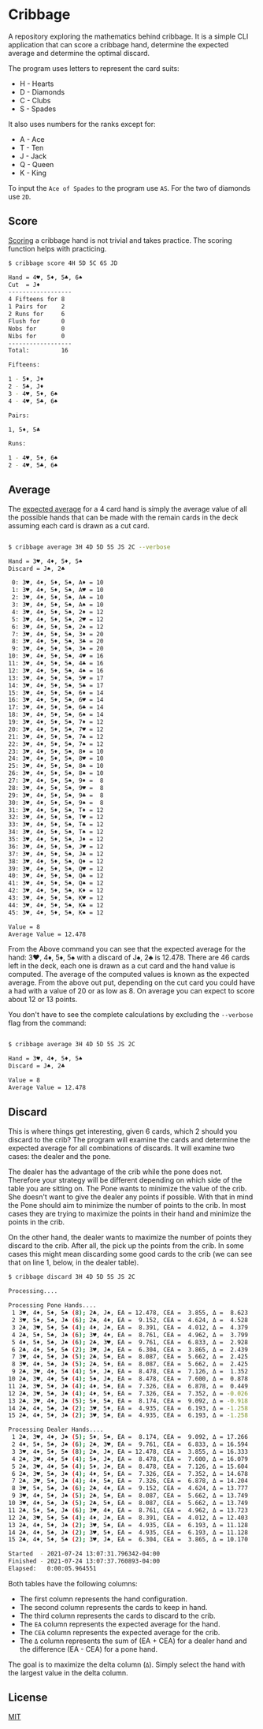 # Cribbage

A repository exploring the mathematics behind cribbage. It is a simple CLI application that can score a cribbage hand, determine the expected average and determine the optimal discard.

The program uses letters to represent the card suits:

- H - Hearts
- D - Diamonds
- C - Clubs
- S - Spades

It also uses numbers for the ranks except for:

- A - Ace
- T - Ten
- J - Jack
- Q - Queen
- K - King

To input the `Ace of Spades` to the program use `AS`. For the two of diamonds use `2D`.

## Score

[Scoring][1.1] a cribbage hand is not trivial and takes practice. The scoring function helps with practicing.

[1.1]: https://bicyclecards.com/how-to-play/cribbage/


```bash
$ cribbage score 4H 5D 5C 6S JD 

Hand = 4♥, 5♦, 5♣, 6♠
Cut  = J♦
------------------
4 Fifteens for 8
1 Pairs for    2
2 Runs for     6
Flush for      0
Nobs for       0
Nibs for       0
------------------
Total:         16

Fifteens:

1 - 5♦, J♦
2 - 5♣, J♦
3 - 4♥, 5♦, 6♠
4 - 4♥, 5♣, 6♠

Pairs:

1, 5♦, 5♣

Runs:

1 - 4♥, 5♦, 6♠
2 - 4♥, 5♣, 6♠
```


## Average

The [expected average][1.2] for a 4 card hand is simply the average value of all the possible hands that can be made with the remain cards in the deck assuming each card is drawn as a cut card.

[1.2]: https://en.wikipedia.org/wiki/Expected_value

```bash

$ cribbage average 3H 4D 5D 5S JS 2C --verbose

Hand = 3♥, 4♦, 5♦, 5♠
Discard = J♠, 2♣

 0: 3♥, 4♦, 5♦, 5♠, A♦ = 10
 1: 3♥, 4♦, 5♦, 5♠, A♥ = 10
 2: 3♥, 4♦, 5♦, 5♠, A♣ = 10
 3: 3♥, 4♦, 5♦, 5♠, A♠ = 10
 4: 3♥, 4♦, 5♦, 5♠, 2♦ = 12
 5: 3♥, 4♦, 5♦, 5♠, 2♥ = 12
 6: 3♥, 4♦, 5♦, 5♠, 2♠ = 12
 7: 3♥, 4♦, 5♦, 5♠, 3♦ = 20
 8: 3♥, 4♦, 5♦, 5♠, 3♣ = 20
 9: 3♥, 4♦, 5♦, 5♠, 3♠ = 20
10: 3♥, 4♦, 5♦, 5♠, 4♥ = 16
11: 3♥, 4♦, 5♦, 5♠, 4♣ = 16
12: 3♥, 4♦, 5♦, 5♠, 4♠ = 16
13: 3♥, 4♦, 5♦, 5♠, 5♥ = 17
14: 3♥, 4♦, 5♦, 5♠, 5♣ = 17
15: 3♥, 4♦, 5♦, 5♠, 6♦ = 14
16: 3♥, 4♦, 5♦, 5♠, 6♥ = 14
17: 3♥, 4♦, 5♦, 5♠, 6♣ = 14
18: 3♥, 4♦, 5♦, 5♠, 6♠ = 14
19: 3♥, 4♦, 5♦, 5♠, 7♦ = 12
20: 3♥, 4♦, 5♦, 5♠, 7♥ = 12
21: 3♥, 4♦, 5♦, 5♠, 7♣ = 12
22: 3♥, 4♦, 5♦, 5♠, 7♠ = 12
23: 3♥, 4♦, 5♦, 5♠, 8♦ = 10
24: 3♥, 4♦, 5♦, 5♠, 8♥ = 10
25: 3♥, 4♦, 5♦, 5♠, 8♣ = 10
26: 3♥, 4♦, 5♦, 5♠, 8♠ = 10
27: 3♥, 4♦, 5♦, 5♠, 9♦ =  8
28: 3♥, 4♦, 5♦, 5♠, 9♥ =  8
29: 3♥, 4♦, 5♦, 5♠, 9♣ =  8
30: 3♥, 4♦, 5♦, 5♠, 9♠ =  8
31: 3♥, 4♦, 5♦, 5♠, T♦ = 12
32: 3♥, 4♦, 5♦, 5♠, T♥ = 12
33: 3♥, 4♦, 5♦, 5♠, T♣ = 12
34: 3♥, 4♦, 5♦, 5♠, T♠ = 12
35: 3♥, 4♦, 5♦, 5♠, J♦ = 12
36: 3♥, 4♦, 5♦, 5♠, J♥ = 12
37: 3♥, 4♦, 5♦, 5♠, J♣ = 12
38: 3♥, 4♦, 5♦, 5♠, Q♦ = 12
39: 3♥, 4♦, 5♦, 5♠, Q♥ = 12
40: 3♥, 4♦, 5♦, 5♠, Q♣ = 12
41: 3♥, 4♦, 5♦, 5♠, Q♠ = 12
42: 3♥, 4♦, 5♦, 5♠, K♦ = 12
43: 3♥, 4♦, 5♦, 5♠, K♥ = 12
44: 3♥, 4♦, 5♦, 5♠, K♣ = 12
45: 3♥, 4♦, 5♦, 5♠, K♠ = 12

Value = 8
Average Value = 12.478
```

From the Above command you can see that the expected average for the hand: 3♥, 4♦, 5♦, 5♠ with a discard of J♠, 2♣ is 12.478. There are 46 cards left in the deck, each one is drawn as a cut card and the hand value is computed. The average of the computed values is known as the expected average. From the above out put, depending on the cut card you could have a had with a value of 20 or as low as 8. On average you can expect to score about 12 or 13 points.


You don't have to see the complete calculations by excluding the `--verbose` flag from the command:

```bash

$ cribbage average 3H 4D 5D 5S JS 2C

Hand = 3♥, 4♦, 5♦, 5♠
Discard = J♠, 2♣

Value = 8
Average Value = 12.478
```

## Discard

This is where things get interesting, given 6 cards, which 2 should you discard to the crib? The program will examine the cards and determine the expected average for all combinations of discards. It will examine two cases: the dealer and the pone.

The dealer has the advantage of the crib while the pone does not. Therefore your strategy will be different depending on which side of the table you are sitting on. The Pone wants to minimize the value of the crib. She doesn't want to give the dealer any points if possible. With that in mind the Pone should aim to minimize the number of points to the crib. In most cases they are trying to maximize the points in their hand and minimize the points in the crib.

On the other hand, the dealer wants to maximize the number of points they discard to the crib. After all, the pick up the points from the crib. In some cases this might mean discarding some good cards to the crib (we can see that on line 1, below, in the dealer table).

```bash
$ cribbage discard 3H 4D 5D 5S JS 2C

Processing....
 
Processing Pone Hands....
 1 3♥, 4♦, 5♦, 5♠ (8); 2♣, J♠, EA = 12.478, CEA =  3.855, Δ =  8.623
 2 3♥, 5♦, 5♠, J♠ (6); 2♣, 4♦, EA =  9.152, CEA =  4.624, Δ =  4.528
 3 2♣, 3♥, 5♦, 5♠ (4); 4♦, J♠, EA =  8.391, CEA =  4.012, Δ =  4.379
 4 2♣, 5♦, 5♠, J♠ (6); 3♥, 4♦, EA =  8.761, CEA =  4.962, Δ =  3.799
 5 4♦, 5♦, 5♠, J♠ (6); 2♣, 3♥, EA =  9.761, CEA =  6.833, Δ =  2.928
 6 2♣, 4♦, 5♦, 5♠ (2); 3♥, J♠, EA =  6.304, CEA =  3.865, Δ =  2.439
 7 3♥, 4♦, 5♦, J♠ (5); 2♣, 5♠, EA =  8.087, CEA =  5.662, Δ =  2.425
 8 3♥, 4♦, 5♠, J♠ (5); 2♣, 5♦, EA =  8.087, CEA =  5.662, Δ =  2.425
 9 2♣, 3♥, 4♦, 5♠ (4); 5♦, J♠, EA =  8.478, CEA =  7.126, Δ =  1.352
10 2♣, 3♥, 4♦, 5♦ (4); 5♠, J♠, EA =  8.478, CEA =  7.600, Δ =  0.878
11 2♣, 3♥, 5♦, J♠ (4); 4♦, 5♠, EA =  7.326, CEA =  6.878, Δ =  0.449
12 2♣, 3♥, 5♠, J♠ (4); 4♦, 5♦, EA =  7.326, CEA =  7.352, Δ = -0.026
13 2♣, 3♥, 4♦, J♠ (5); 5♦, 5♠, EA =  8.174, CEA =  9.092, Δ = -0.918
14 2♣, 4♦, 5♠, J♠ (2); 3♥, 5♦, EA =  4.935, CEA =  6.193, Δ = -1.258
15 2♣, 4♦, 5♦, J♠ (2); 3♥, 5♠, EA =  4.935, CEA =  6.193, Δ = -1.258

Processing Dealer Hands....
 1 2♣, 3♥, 4♦, J♠ (5); 5♦, 5♠, EA =  8.174, CEA =  9.092, Δ = 17.266
 2 4♦, 5♦, 5♠, J♠ (6); 2♣, 3♥, EA =  9.761, CEA =  6.833, Δ = 16.594
 3 3♥, 4♦, 5♦, 5♠ (8); 2♣, J♠, EA = 12.478, CEA =  3.855, Δ = 16.333
 4 2♣, 3♥, 4♦, 5♦ (4); 5♠, J♠, EA =  8.478, CEA =  7.600, Δ = 16.079
 5 2♣, 3♥, 4♦, 5♠ (4); 5♦, J♠, EA =  8.478, CEA =  7.126, Δ = 15.604
 6 2♣, 3♥, 5♠, J♠ (4); 4♦, 5♦, EA =  7.326, CEA =  7.352, Δ = 14.678
 7 2♣, 3♥, 5♦, J♠ (4); 4♦, 5♠, EA =  7.326, CEA =  6.878, Δ = 14.204
 8 3♥, 5♦, 5♠, J♠ (6); 2♣, 4♦, EA =  9.152, CEA =  4.624, Δ = 13.777
 9 3♥, 4♦, 5♦, J♠ (5); 2♣, 5♠, EA =  8.087, CEA =  5.662, Δ = 13.749
10 3♥, 4♦, 5♠, J♠ (5); 2♣, 5♦, EA =  8.087, CEA =  5.662, Δ = 13.749
11 2♣, 5♦, 5♠, J♠ (6); 3♥, 4♦, EA =  8.761, CEA =  4.962, Δ = 13.723
12 2♣, 3♥, 5♦, 5♠ (4); 4♦, J♠, EA =  8.391, CEA =  4.012, Δ = 12.403
13 2♣, 4♦, 5♦, J♠ (2); 3♥, 5♠, EA =  4.935, CEA =  6.193, Δ = 11.128
14 2♣, 4♦, 5♠, J♠ (2); 3♥, 5♦, EA =  4.935, CEA =  6.193, Δ = 11.128
15 2♣, 4♦, 5♦, 5♠ (2); 3♥, J♠, EA =  6.304, CEA =  3.865, Δ = 10.170

Started  - 2021-07-24 13:07:31.796342-04:00
Finished - 2021-07-24 13:07:37.760893-04:00
Elapsed:   0:00:05.964551
```

Both tables have the following columns:

- The first column represents the hand configuration.
- The second column represents the cards to keep in hand.
- The third column represents the cards to discard to the crib.
- The `EA` column represents the expected average for the hand.
- The `CEA` column represents the expected average for the crib.
- The `Δ` column represents the sum of (EA + CEA) for a dealer hand
  and the difference (EA - CEA) for a pone hand.

The goal is to maximize the delta column (`Δ`). Simply select the hand with the largest value in the delta column.

## License

[MIT](https://choosealicense.com/licenses/mit/)

